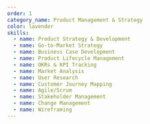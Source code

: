 ```yaml
---
order: 1
category_name: Product Management & Strategy
color: lavender
skills:
  - name: Product Strategy & Development
  - name: Go-to-Market Strategy
  - name: Business Case Development
  - name: Product Lifecycle Management
  - name: OKRs & KPI Tracking
  - name: Market Analysis
  - name: User Research
  - name: Customer Journey Mapping
  - name: Agile/Scrum
  - name: Stakeholder Management
  - name: Change Management
  - name: Wireframing
---
```


